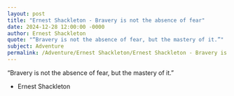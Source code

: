 ```yaml
---
layout: post
title: "Ernest Shackleton - Bravery is not the absence of fear"
date: 2024-12-28 12:00:00 -0000
author: Ernest Shackleton
quote: "“Bravery is not the absence of fear, but the mastery of it.”"
subject: Adventure
permalink: /Adventure/Ernest Shackleton/Ernest Shackleton - Bravery is not the absence of fear
---
```


“Bravery is not the absence of fear, but the mastery of it.”

- Ernest Shackleton
